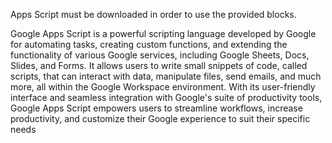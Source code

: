 Apps Script must be downloaded in order to use the provided blocks. 



Google Apps Script is a powerful scripting language developed by Google for automating tasks, creating custom functions, and extending the functionality of various Google services, including Google Sheets, Docs, Slides, and Forms. It allows users to write small snippets of code, called scripts, that can interact with data, manipulate files, send emails, and much more, all within the Google Workspace environment. With its user-friendly interface and seamless integration with Google's suite of productivity tools, Google Apps Script empowers users to streamline workflows, increase productivity, and customize their Google experience to suit their specific needs    
